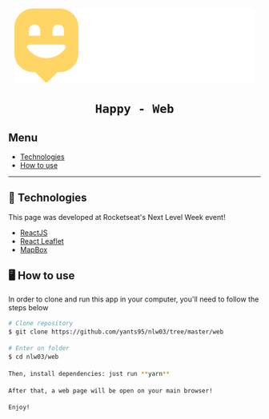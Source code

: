 <h1 align="center">
    <img src="./web/src/images/logo.svg" />

    Happy - Web
</h1>

## Menu
- [Technologies](#-tecnhnologies)
- [How to use](#-how-to-use)

---

## 🚀 Technologies

This page was developed at Rocketseat's Next Level Week event!

- [ReactJS]()
- [React Leaflet]()
- [MapBox]()

## 🖥 How to use

In order to clone and run this app in your computer, you'll need to follow the steps below

```bash
# Clone repository
$ git clone https://github.com/yants95/nlw03/tree/master/web

# Enter on folder
$ cd nlw03/web

Then, install dependencies: just run **yarn**

After that, a web page will be open on your main browser!

Enjoy!
